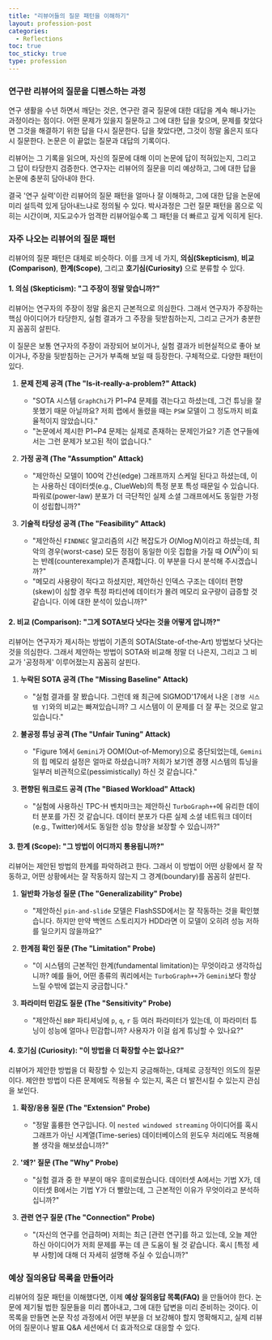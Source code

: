 ```yaml
---
title: "리뷰어들의 질문 패턴을 이해하기"
layout: profession-post
categories:
  - Reflections
toc: true
toc_sticky: true
type: profession
---
```


### 연구란 리뷰어의 질문을 디펜스하는 과정

연구 생활을 수년 하면서 깨닫는 것은, 연구란 결국 질문에 대한 대답을 계속 해나가는 과정이라는 점이다. 어떤 문제가 있을지 질문하고 그에 대한 답을 찾으며, 문제를 찾았다면 그것을 해결하기 위한 답을 다시 질문한다. 답을 찾았다면, 그것이 정말 옳은지 또다시 질문한다. 논문은 이 끝없는 질문과 대답의 기록이다.

리뷰어는 그 기록을 읽으며, 자신의 질문에 대해 이미 논문에 답이 적혀있는지, 그리고 그 답이 타당한지 검증한다. 연구자는 리뷰어의 질문을 미리 예상하고, 그에 대한 답을 논문에 충분히 담아내야 한다.

결국 '연구 실력'이란 리뷰어의 질문 패턴을 얼마나 잘 이해하고, 그에 대한 답을 논문에 미리 설득력 있게 담아내느냐로 정의될 수 있다. 박사과정은 그런 질문 패턴을 몸으로 익히는 시간이며, 지도교수가 엄격한 리뷰어일수록 그 패턴을 더 빠르고 깊게 익히게 된다.

### 자주 나오는 리뷰어의 질문 패턴

리뷰어의 질문 패턴은 대체로 비슷하다. 이를 크게 네 가지, **의심(Skepticism)**, **비교(Comparison)**, **한계(Scope)**, 그리고 **호기심(Curiosity)** 으로 분류할 수 있다.

#### 1. 의심 (Skepticism): "그 주장이 정말 맞습니까?"

리뷰어는 연구자의 주장이 정말 옳은지 근본적으로 의심한다. 그래서 연구자가 주장하는 핵심 아이디어가 타당한지, 실험 결과가 그 주장을 뒷받침하는지, 그리고 근거가 충분한지 꼼꼼히 살핀다.

이 질문은 보통 연구자의 주장이 과장되어 보이거나, 실험 결과가 비현실적으로 좋아 보이거나, 주장을 뒷받침하는 근거가 부족해 보일 때 등장한다. 구체적으로. 다양한 패턴이 있다.

1.  **문제 전제 공격 (The "Is-it-really-a-problem?" Attack)**
    * "SOTA 시스템 `GraphChi`가 P1~P4 문제를 겪는다고 하셨는데, 그건 튜닝을 잘못했기 때문 아닐까요? 저희 랩에서 돌렸을 때는 `PSW` 모델이 그 정도까지 비효율적이지 않았습니다."
    * "논문에서 제시한 P1~P4 문제는 실제로 존재하는 문제인가요? 기존 연구들에서는 그런 문제가 보고된 적이 없습니다."

2.  **가정 공격 (The "Assumption" Attack)**
    * "제안하신 모델이 100억 간선(edge) 그래프까지 스케일 된다고 하셨는데, 이는 사용하신 데이터셋(e.g., ClueWeb)의 특정 분포 특성 때문일 수 있습니다. 파워로(power-law) 분포가 더 극단적인 실제 소셜 그래프에서도 동일한 가정이 성립합니까?"

3.  **기술적 타당성 공격 (The "Feasibility" Attack)**
    * "제안하신 `FINDNEC` 알고리즘의 시간 복잡도가 $O(N \log N)$이라고 하셨는데, 최악의 경우(worst-case) 모든 정점이 동일한 이웃 집합을 가질 때 $O(N^2)$이 되는 반례(counterexample)가 존재합니다. 이 부분을 다시 분석해 주시겠습니까?"
    * "메모리 사용량이 적다고 하셨지만, 제안하신 인덱스 구조는 데이터 편향(skew)이 심할 경우 특정 파티션에 데이터가 몰려 메모리 요구량이 급증할 것 같습니다. 이에 대한 분석이 있습니까?"

#### 2. 비교 (Comparison): "그게 SOTA보다 낫다는 것을 어떻게 압니까?"

리뷰어는 연구자가 제시하는 방법이 기존의 SOTA(State-of-the-Art) 방법보다 낫다는 것을 의심한다. 그래서 제안하는 방법이 SOTA와 비교해 정말 더 나은지, 그리고 그 비교가 '공정하게' 이루어졌는지 꼼꼼히 살핀다.

1.  **누락된 SOTA 공격 (The "Missing Baseline" Attack)**
    * "실험 결과를 잘 봤습니다. 그런데 왜 최근에 SIGMOD'17에서 나온 `[경쟁 시스템 Y]`와의 비교는 빠져있습니까? 그 시스템이 이 문제를 더 잘 푸는 것으로 알고 있습니다."

2.  **불공정 튜닝 공격 (The "Unfair Tuning" Attack)**
    * "Figure 1에서 `Gemini`가 OOM(Out-of-Memory)으로 중단되었는데, `Gemini`의 힙 메모리 설정은 얼마로 하셨습니까? 저희가 보기엔 경쟁 시스템의 튜닝을 일부러 비관적으로(pessimistically) 하신 것 같습니다."

3.  **편향된 워크로드 공격 (The "Biased Workload" Attack)**
    * "실험에 사용하신 TPC-H 벤치마크는 제안하신 `TurboGraph++`에 유리한 데이터 분포를 가진 것 같습니다. 데이터 분포가 다른 실제 소셜 네트워크 데이터(e.g., Twitter)에서도 동일한 성능 향상을 보장할 수 있습니까?"

#### 3. 한계 (Scope): "그 방법이 어디까지 통용됩니까?"

리뷰어는 제안된 방법의 한계를 파악하려고 한다. 그래서 이 방법이 어떤 상황에서 잘 작동하고, 어떤 상황에서는 잘 작동하지 않는지 그 경계(boundary)를 꼼꼼히 살핀다.

1.  **일반화 가능성 질문 (The "Generalizability" Probe)**
    * "제안하신 `pin-and-slide` 모델은 FlashSSD에서는 잘 작동하는 것을 확인했습니다. 하지만 만약 백엔드 스토리지가 HDD라면 이 모델이 오히려 성능 저하를 일으키지 않을까요?"

2.  **한계점 확인 질문 (The "Limitation" Probe)**
    * "이 시스템의 근본적인 한계(fundamental limitation)는 무엇이라고 생각하십니까? 예를 들어, 어떤 종류의 쿼리에서는 `TurboGraph++`가 `Gemini`보다 항상 느릴 수밖에 없는지 궁금합니다."

3.  **파라미터 민감도 질문 (The "Sensitivity" Probe)**
    * "제안하신 `BBP` 파티셔닝에 `p`, `q`, `r` 등 여러 파라미터가 있는데, 이 파라미터 튜닝이 성능에 얼마나 민감합니까? 사용자가 이걸 쉽게 튜닝할 수 있나요?"

#### 4. 호기심 (Curiosity): "이 방법을 더 확장할 수는 없나요?"

리뷰어가 제안한 방법을 더 확장할 수 있는지 궁금해하는, 대체로 긍정적인 의도의 질문이다. 제안한 방법이 다른 문제에도 적용될 수 있는지, 혹은 더 발전시킬 수 있는지 관심을 보인다.

1.  **확장/응용 질문 (The "Extension" Probe)**
    * "정말 훌륭한 연구입니다. 이 `nested windowed streaming` 아이디어를 혹시 그래프가 아닌 시계열(Time-series) 데이터베이스의 윈도우 처리에도 적용해 볼 생각을 해보셨습니까?"

2.  **'왜?' 질문 (The "Why" Probe)**
    * "실험 결과 중 한 부분이 매우 흥미로웠습니다. 데이터셋 A에서는 기법 X가, 데이터셋 B에서는 기법 Y가 더 빨랐는데, 그 근본적인 이유가 무엇이라고 분석하십니까?"

3.  **관련 연구 질문 (The "Connection" Probe)**
    * "(자신의 연구를 언급하며) 저희는 최근 [관련 연구]를 하고 있는데, 오늘 제안하신 아이디어가 저희 문제를 푸는 데 큰 도움이 될 것 같습니다. 혹시 [특정 세부 사항]에 대해 더 자세히 설명해 주실 수 있습니까?"

### 예상 질의응답 목록을 만들어라

리뷰어의 질문 패턴을 이해했다면, 이제 **예상 질의응답 목록(FAQ)** 을 만들어야 한다. 논문에 제기될 법한 질문들을 미리 뽑아내고, 그에 대한 답변을 미리 준비하는 것이다. 이 목록을 만들면 논문 작성 과정에서 어떤 부분을 더 보강해야 할지 명확해지고, 실제 리뷰어의 질문이나 발표 Q&A 세션에서 더 효과적으로 대응할 수 있다.